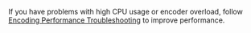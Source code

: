 If you have problems with high CPU usage or encoder overload, follow [Encoding Performance Troubleshooting](https://obsproject.com/kb/encoding-performance-troubleshooting) to improve performance.
